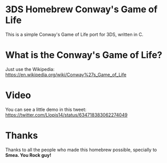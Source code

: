 # 3DS Homebrew Conway's Game of Life

This is a simple Conway's Game of Life port for 3DS, written in C.

# What is the Conway's Game of Life?

Just use the Wikipedia: https://en.wikipedia.org/wiki/Conway%27s_Game_of_Life

# Video

You can see a little demo in this tweet: https://twitter.com/Llopis14/status/634718383062274049
    
# Thanks
Thanks to all the people who made this homebrew possible, specially to **Smea. You Rock guy!**
